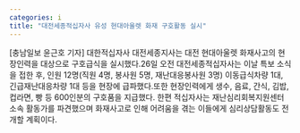 ```yaml
---
categories: i
title: "대전세종적십자사 유성 현대아울렛 화재 구호활동 실시"
---
```

[충남일보 윤근호 기자] 대한적십자사 대전세종지사는 대전 현대아울렛 화재사고의 현장인력을 대상으로 구호급식을 실시했다.26일 오전 대전세종적십자사는 이날 특보 소식을 접한 후, 인원 12명(직원 4명, 봉사원 5명, 재난대응봉사원 3명) 이동급식차량 1대, 긴급재난대응차량 1대 등을 현장에 급파했다.또한 현장인력에게 생수, 음료, 간식, 김밥, 컵라면, 빵 등 600인분의 구호품을 지급했다. 한편 적십자사는 재난심리회복지원센터 소속 활동가를 파견했으며 화재사고로 인해 어려움을 겪는 이들에게 심리상담활동도 전개할 계획이다.